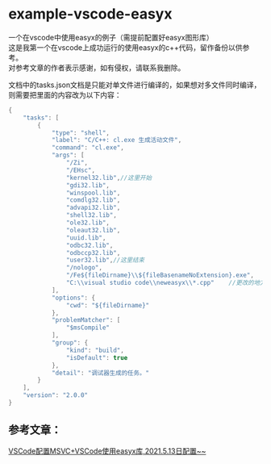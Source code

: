 # example-vscode-easyx
一个在vscode中使用easyx的例子（需提前配置好easyx图形库）  
这是我第一个在vscode上成功运行的使用easyx的c++代码，留作备份以供参考。  
对参考文章的作者表示感谢，如有侵权，请联系我删除。

文档中的tasks.json文档是只能对单文件进行编译的，如果想对多文件同时编译，则需要把里面的内容改为以下内容：

```cpp
{
    "tasks": [
        {
            "type": "shell",
            "label": "C/C++: cl.exe 生成活动文件",
            "command": "cl.exe",
            "args": [
                "/Zi",
                "/EHsc",
                "kernel32.lib",//这里开始
				"gdi32.lib",
				"winspool.lib",
				"comdlg32.lib",
				"advapi32.lib",
				"shell32.lib",
				"ole32.lib",
				"oleaut32.lib",
				"uuid.lib",
				"odbc32.lib",
				"odbccp32.lib",
				"user32.lib",//这里结束
                "/nologo",
                "/Fe${fileDirname}\\${fileBasenameNoExtension}.exe",
                "C:\\visual studio code\\neweasyx\\*.cpp"    //更改的地方
            ],
            "options": {
                "cwd": "${fileDirname}"
            },
            "problemMatcher": [
                "$msCompile"
            ],
            "group": {
                "kind": "build",
                "isDefault": true
            },
            "detail": "调试器生成的任务。"
        }
    ],
    "version": "2.0.0"
}
```


## 参考文章：
[VSCode配置MSVC+VSCode使用easyx库,2021.5.13日配置~~](https://www.cnblogs.com/zaunekko/p/14774675.html)
